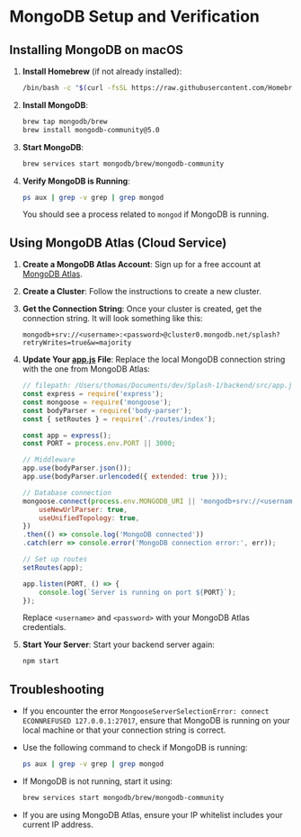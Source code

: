 # MongoDB Setup and Verification

## Installing MongoDB on macOS

1. **Install Homebrew** (if not already installed):
    ```sh
    /bin/bash -c "$(curl -fsSL https://raw.githubusercontent.com/Homebrew/install/HEAD/install.sh)"
    ```

2. **Install MongoDB**:
    ```sh
    brew tap mongodb/brew
    brew install mongodb-community@5.0
    ```

3. **Start MongoDB**:
    ```sh
    brew services start mongodb/brew/mongodb-community
    ```

4. **Verify MongoDB is Running**:
    ```sh
    ps aux | grep -v grep | grep mongod
    ```

    You should see a process related to `mongod` if MongoDB is running.

## Using MongoDB Atlas (Cloud Service)

1. **Create a MongoDB Atlas Account**:
    Sign up for a free account at [MongoDB Atlas](https://www.mongodb.com/cloud/atlas).

2. **Create a Cluster**:
    Follow the instructions to create a new cluster.

3. **Get the Connection String**:
    Once your cluster is created, get the connection string. It will look something like this:
    ```plaintext
    mongodb+srv://<username>:<password>@cluster0.mongodb.net/splash?retryWrites=true&w=majority
    ```

4. **Update Your [app.js](http://_vscodecontentref_/0) File**:
    Replace the local MongoDB connection string with the one from MongoDB Atlas:
    ```javascript
    // filepath: /Users/thomas/Documents/dev/Splash-1/backend/src/app.js
    const express = require('express');
    const mongoose = require('mongoose');
    const bodyParser = require('body-parser');
    const { setRoutes } = require('./routes/index');

    const app = express();
    const PORT = process.env.PORT || 3000;

    // Middleware
    app.use(bodyParser.json());
    app.use(bodyParser.urlencoded({ extended: true }));

    // Database connection
    mongoose.connect(process.env.MONGODB_URI || 'mongodb+srv://<username>:<password>@cluster0.mongodb.net/splash?retryWrites=true&w=majority', {
        useNewUrlParser: true,
        useUnifiedTopology: true,
    })
    .then(() => console.log('MongoDB connected'))
    .catch(err => console.error('MongoDB connection error:', err));

    // Set up routes
    setRoutes(app);

    app.listen(PORT, () => {
        console.log(`Server is running on port ${PORT}`);
    });
    ```

    Replace `<username>` and `<password>` with your MongoDB Atlas credentials.

5. **Start Your Server**:
    Start your backend server again:
    ```sh
    npm start
    ```

## Troubleshooting

- If you encounter the error `MongooseServerSelectionError: connect ECONNREFUSED 127.0.0.1:27017`, ensure that MongoDB is running on your local machine or that your connection string is correct.
- Use the following command to check if MongoDB is running:
    ```sh
    ps aux | grep -v grep | grep mongod
    ```

- If MongoDB is not running, start it using:
    ```sh
    brew services start mongodb/brew/mongodb-community
    ```

- If you are using MongoDB Atlas, ensure your IP whitelist includes your current IP address.
